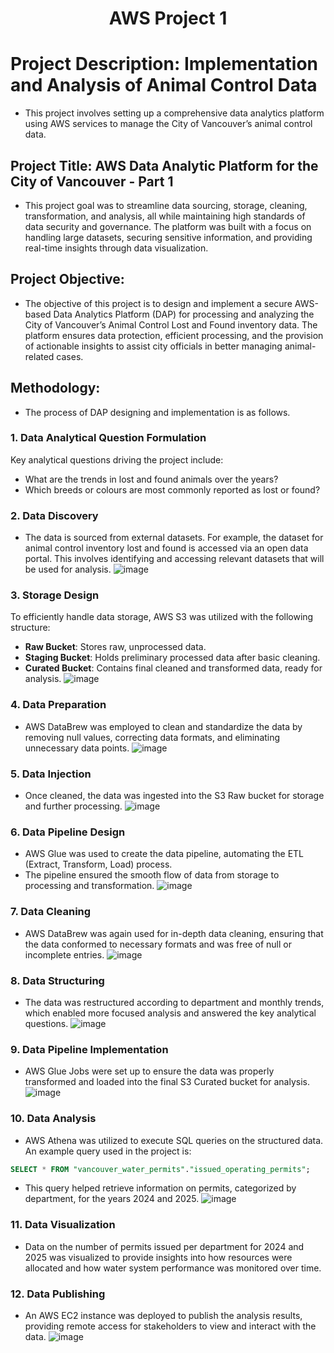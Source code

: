 <h1 align="center">AWS Project 1</h1>


# Project Description: Implementation and Analysis of Animal Control Data
* This project involves setting up a comprehensive data analytics platform using AWS services to manage the City of Vancouver’s animal control data.

## Project Title: AWS Data Analytic Platform for the City of Vancouver - Part 1
* This project goal was to streamline data sourcing, storage, cleaning, transformation, and analysis, all while maintaining high standards of data security and governance. The platform was built with a focus on handling large datasets, securing sensitive information, and providing real-time insights through data visualization.
## Project Objective:
* The objective of this project is to design and implement a secure AWS-based Data Analytics Platform (DAP) for processing and analyzing the City of Vancouver’s Animal Control Lost and Found inventory data. The platform ensures data protection, efficient processing, and the provision of actionable insights to assist city officials in better managing animal-related cases.
## Methodology:
* The process of DAP designing and implementation is as follows.
### 1. Data Analytical Question Formulation
Key analytical questions driving the project include:
- What are the trends in lost and found animals over the years?
- Which breeds or colours are most commonly reported as lost or found?
### 2. Data Discovery
- The data is sourced from external datasets. For example, the dataset for animal control inventory lost and found is accessed via an open data portal. This involves identifying and accessing relevant datasets that will be used for analysis.
![image](https://github.com/user-attachments/assets/e6f8f460-7dd7-463c-a2a4-2ba59a483269)

### 3. Storage Design
To efficiently handle data storage, AWS S3 was utilized with the following structure:
- **Raw Bucket**: Stores raw, unprocessed data.
- **Staging Bucket**: Holds preliminary processed data after basic cleaning.
- **Curated Bucket**: Contains final cleaned and transformed data, ready for analysis. 
 ![image](https://github.com/user-attachments/assets/e4be7bc0-21cc-42db-8a2b-7127056128ae)
### 4. Data Preparation
- AWS DataBrew was employed to clean and standardize the data by removing null values, correcting data formats, and eliminating unnecessary data points.
![image](https://github.com/user-attachments/assets/948612a0-40f2-4b91-af27-9afa83b85e5a)
### 5. Data Injection
- Once cleaned, the data was ingested into the S3 Raw bucket for storage and further processing.
![image](https://github.com/user-attachments/assets/7c5369a9-f0fd-48e2-b619-968588a499b0)
### 6. Data Pipeline Design
- AWS Glue was used to create the data pipeline, automating the ETL (Extract, Transform, Load) process.
- The pipeline ensured the smooth flow of data from storage to processing and transformation. 
![image](https://github.com/user-attachments/assets/d24b74ba-d0c0-4187-8d99-545641440b6e)
### 7. Data Cleaning
- AWS DataBrew was again used for in-depth data cleaning, ensuring that the data conformed to necessary formats and was free of null or incomplete entries. 
![image](https://github.com/user-attachments/assets/21321062-ef43-4f8d-ba78-0bcde00bbeab)
### 8. Data Structuring
- The data was restructured according to department and monthly trends, which enabled more focused analysis and answered the key analytical questions. 
![image](https://github.com/user-attachments/assets/87944ecf-44be-45dc-92a5-94690fb62cf0)
### 9. Data Pipeline Implementation
- AWS Glue Jobs were set up to ensure the data was properly transformed and loaded into the final S3 Curated bucket for analysis. 
![image](https://github.com/user-attachments/assets/c8fc0239-628c-4be9-a8c5-8b14a16f49a2)
### 10. Data Analysis
- AWS Athena was utilized to execute SQL queries on the structured data. An example query used in the project is:
```sql
SELECT * FROM "vancouver_water_permits"."issued_operating_permits";
```
- This query helped retrieve information on permits, categorized by department, for the years 2024 and 2025. 
![image](https://github.com/user-attachments/assets/84ed5433-741f-4bc4-a9da-3f8461037bb7)
### 11. Data Visualization
- Data on the number of permits issued per department for 2024 and 2025 was visualized to provide insights into how resources were allocated and how water system performance was monitored over time.
### 12. Data Publishing
- An AWS EC2 instance was deployed to publish the analysis results, providing remote access for stakeholders to view and interact with the data. 
![image](https://github.com/user-attachments/assets/5969a0f5-6a03-43c9-a38e-1576cef61ded)







